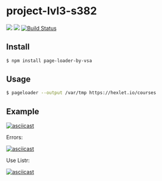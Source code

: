 # project-lvl3-s382
<a href="https://codeclimate.com/github/svyborov/project-lvl3-s394/maintainability"><img src="https://api.codeclimate.com/v1/badges/193ebcfe5e2fa3b85620/maintainability" /></a>
<a href="https://codeclimate.com/github/svyborov/project-lvl3-s394/test_coverage"><img src="https://api.codeclimate.com/v1/badges/193ebcfe5e2fa3b85620/test_coverage" /></a>
[![Build Status](https://travis-ci.org/svyborov/project-lvl3-s394.svg?branch=master)](https://travis-ci.org/svyborov/project-lvl3-s394)

## Install

```bash
$ npm install page-loader-by-vsa
```
## Usage

```bash
$ pageloader --output /var/tmp https://hexlet.io/courses
```
## Example

[![asciicast](https://asciinema.org/a/HTDcrzXju1msR2BA5uc7dZEOV.svg)](https://asciinema.org/a/HTDcrzXju1msR2BA5uc7dZEOV)

Errors:

[![asciicast](https://asciinema.org/a/E6MbPSUL67dJNUoDRVPc8kvZK.svg)](https://asciinema.org/a/E6MbPSUL67dJNUoDRVPc8kvZK)

Use Listr:

[![asciicast](https://asciinema.org/a/afTGiZSku61KeQkETsiOelyaN.svg)](https://asciinema.org/a/afTGiZSku61KeQkETsiOelyaN)

